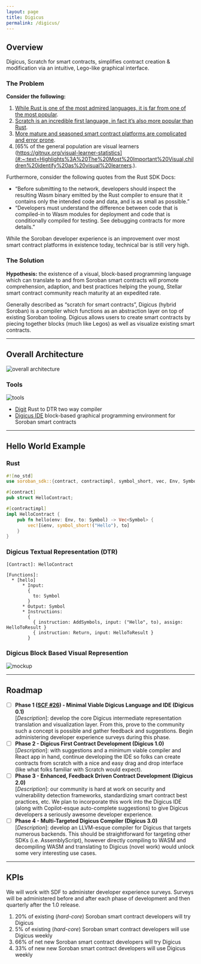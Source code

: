 ```yaml
---
layout: page
title: Digicus
permalink: /digicus/
---
```


## Overview

Digicus, Scratch for smart contracts, simplifies contract creation & modification via an intuitive, Lego-like graphical interface.

### The Problem
**Consider the following:**
1. [While Rust is one of the most admired languages, it is far from one of the most popular](https://survey.stackoverflow.co/2023/#section-admired-and-desired-programming-scripting-and-markup-languages).
2. [Scratch is an incredible first language, in fact it’s also more popular than Rust](https://www.tiobe.com/tiobe-index/).
3. [More mature and seasoned smart contract platforms are complicated and error prone](https://www.mdpi.com/2624-800X/2/2/19).
4. [65% of the general population are visual learners (https://gitnux.org/visual-learner-statistics](#:~:text=Highlights%3A%20The%20Most%20Important%20Visual,children%20identify%20as%20visual%20learners.).

Furthermore, consider the following quotes from the Rust SDK Docs:
* “Before submitting to the network, developers should inspect the resulting Wasm binary emitted by the Rust compiler to ensure that it contains only the intended code and data, and is as small as possible.”
* “​​Developers must understand the difference between code that is compiled-in to Wasm modules for deployment and code that is conditionally compiled for testing. See debugging contracts for more details.”

While the Soroban developer experience is an improvement over most smart contract platforms in existence today, technical bar is still very high.

### The Solution

**Hypothesis:** the existence of a visual, block-based programming language which can translate to and from Soroban smart contracts will promote comprehension, adaption, and best practices helping the young, Stellar smart contract community reach maturity at an expedited rate.

Generally described as “scratch for smart contracts”, Digicus (hybrid Soroban) is a compiler which functions as an abstraction layer on top of existing Soroban tooling. Digicus allows users to create smart contracts by piecing together blocks (much like Legos) as well as visualize existing smart contracts.

***

## Overall Architecture


![overall architecture](../images/overall_architecture.png)


### Tools

![tools](../images/tools.png)

* [Digit](https://github.com/spaced-out-thoughts-dev-foundation/digicus/tree/main/digit) Rust to DTR two way compiler
* [Digicus IDE](https://github.com/spaced-out-thoughts-dev-foundation/digicus/tree/main/digicus_ide) block-based graphical programming environment for Soroban smart contracts

***

## Hello World Example

### Rust

```rust
#![no_std]
use soroban_sdk::{contract, contractimpl, symbol_short, vec, Env, Symbol, Vec};

#[contract]
pub struct HelloContract;

#[contractimpl]
impl HelloContract {
    pub fn hello(env: Env, to: Symbol) -> Vec<Symbol> {
        vec![&env, symbol_short!("Hello"), to]
    }
}
```

### Digicus Textual Representation (DTR)

```
[Contract]: HelloContract

[Functions]:
  * [hello]
      * Input:
        { 
          to: Symbol 
        }
      * Output: Symbol
      * Instructions:
        {
          { instruction: AddSymbols, input: ("Hello", to), assign: HelloToResult }
          { instruction: Return, input: HelloToResult }
        }
```

### Digicus Block Based Visual Represention

![mockup](../images/digicus-ide-mockup.png)

***

## Roadmap

* [ ] **Phase 1 ([SCF #26](https://dashboard.communityfund.stellar.org/scfawards/scf-26/earlybirdsubmission/suggestion/887)) - Minimal Viable Digicus Language and IDE (Digicus 0.1)**
  <br>
    [*Description*]: develop the core Digicus intermediate representation translation and visualization layer. From this, prove to the community such a concept is possible and gather feedback and suggestions. Begin administering developer experience surveys during this phase.
  </br>
* [ ] **Phase 2 - Digicus First Contract Development (Digicus 1.0)**
  <br>
    [*Description*]: with suggestions and a minimum viable compiler and React app in hand, continue developing the IDE so folks can create contracts from scratch with a nice and easy drag and drop interface (like what folks familiar with Scratch would expect). 
  </br>
* [ ] **Phase 3 - Enhanced, Feedback Driven Contract Development (Digicus 2.0)**
  <br>
    [*Description*]: our community is hard at work on security and vulnerability detection frameworks, standardizing smart contract best practices, etc. We plan to incorporate this work into the Digicus IDE (along with Copilot-esque auto-complete suggestions) to give Digicus developers a seriously awesome developer experience.
  </br>
* [ ] **Phase 4 - Multi-Targeted Digicus Compiler (Digicus 3.0)**
  <br>
    [*Description*]: develop an LLVM-esque compiler for Digicus that targets numerous backends. This should be straightforward for targeting other SDKs (i.e. AssemblyScript), however directly compiling to WASM and decompiling WASM and translating to Digicus (novel work) would unlock some very interesting use cases.
  </br>

***

## KPIs

We will work with SDF to administer developer experience surveys. Surveys will be administered before and after each phase of development and then quarterly after the 1.0 release.

1. 20% of existing (*hard-core*) Soroban smart contract developers will try Digicus
2. 5% of existing (*hard-core*) Soroban smart contract developers will use Digicus weekly
3. 66% of net new Soroban smart contract developers will try Digicus
4. 33% of new new Soroban smart contract developers will use Digicus weekly
